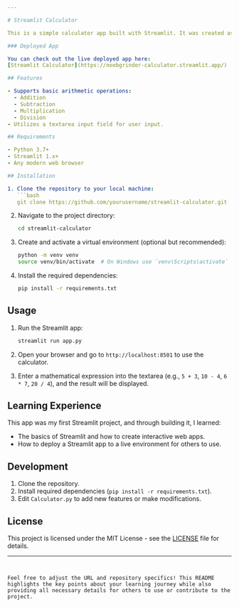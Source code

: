 ```yaml
---

# Streamlit Calculator

This is a simple calculator app built with Streamlit. It was created as part of my learning process to understand Streamlit basics and how to deploy a Streamlit app. The app uses a textarea input field to process mathematical expressions and perform basic arithmetic operations like addition, subtraction, multiplication, and division.

### Deployed App

You can check out the live deployed app here:  
[Streamlit Calculator](https://noobgrinder-calculator.streamlit.app/)

## Features

- Supports basic arithmetic operations:
  - Addition
  - Subtraction
  - Multiplication
  - Division
- Utilizes a textarea input field for user input.

## Requirements

- Python 3.7+
- Streamlit 1.x+
- Any modern web browser

## Installation

1. Clone the repository to your local machine:
   ```bash
   git clone https://github.com/yourusername/streamlit-calculator.git
   ```

2. Navigate to the project directory:
   ```bash
   cd streamlit-calculator
   ```

3. Create and activate a virtual environment (optional but recommended):
   ```bash
   python -m venv venv
   source venv/bin/activate  # On Windows use `venv\Scripts\activate`
   ```

4. Install the required dependencies:
   ```bash
   pip install -r requirements.txt
   ```

## Usage

1. Run the Streamlit app:
   ```bash
   streamlit run app.py
   ```

2. Open your browser and go to `http://localhost:8501` to use the calculator.

3. Enter a mathematical expression into the textarea (e.g., `5 + 3`, `10 - 4`, `6 * 7`, `20 / 4`), and the result will be displayed.

## Learning Experience

This app was my first Streamlit project, and through building it, I learned:

- The basics of Streamlit and how to create interactive web apps.
- How to deploy a Streamlit app to a live environment for others to use.

## Development

1. Clone the repository.
2. Install required dependencies (`pip install -r requirements.txt`).
3. Edit `Calculator.py` to add new features or make modifications.

## License

This project is licensed under the MIT License - see the [LICENSE](LICENSE) file for details.

---
```


Feel free to adjust the URL and repository specifics! This README highlights the key points about your learning journey while also providing all necessary details for others to use or contribute to the project.
